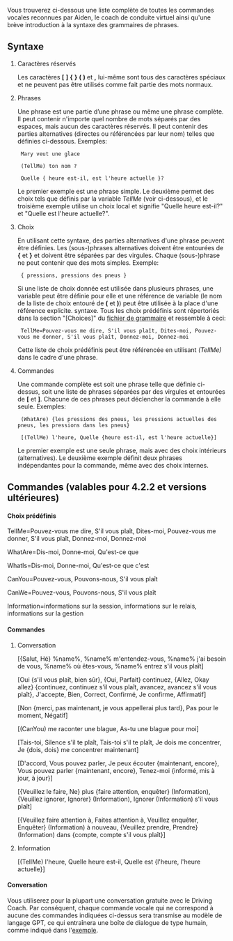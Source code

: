 Vous trouverez ci-dessous une liste complète de toutes les commandes vocales reconnues par Aiden, le coach de conduite virtuel ainsi qu'une brève introduction à la syntaxe des grammaires de phrases.

## Syntaxe

1. Caractères réservés

   Les caractères **[** **]** **{** **}** **(** **)** et **,** lui-même sont tous des caractères spéciaux et ne peuvent pas être utilisés comme fait partie des mots normaux.
   
2. Phrases

   Une phrase est une partie d’une phrase ou même une phrase complète. Il peut contenir n'importe quel nombre de mots séparés par des espaces, mais aucun des caractères réservés. Il peut contenir des parties alternatives (directes ou référencées par leur nom) telles que définies ci-dessous. Exemples:
   
		Mary veut une glace

		(TellMe) ton nom ?
		
		Quelle { heure est-il, est l'heure actuelle }?
		
   Le premier exemple est une phrase simple. Le deuxième permet des choix tels que définis par la variable *TellMe* (voir ci-dessous), et le troisième exemple utilise un choix local et signifie "Quelle heure est-il?" et "Quelle est l'heure actuelle?".


3. Choix

   En utilisant cette syntaxe, des parties alternatives d'une phrase peuvent être définies. Les (sous-)phrases alternatives doivent être entourées de **{** et **}** et doivent être séparées par des virgules. Chaque (sous-)phrase ne peut contenir que des mots simples. Exemple:
   
		{ pressions, pressions des pneus }

   Si une liste de choix donnée est utilisée dans plusieurs phrases, une variable peut être définie pour elle et une référence de variable (le nom de la liste de choix entouré de **(** et **)**) peut être utilisée à la place d'une référence explicite. syntaxe. Tous les choix prédéfinis sont répertoriés dans la section "[Choices]" du [fichier de grammaire](https://github.com/SeriousOldMan/Simulator-Controller/blob/main/Sources/Assistants/Grammars/Race%20Engineer.grammars.fr) et ressemble à ceci:

		TellMe=Pouvez-vous me dire, S'il vous plaît, Dites-moi, Pouvez-vous me donner, S'il vous plaît, Donnez-moi, Donnez-moi

   Cette liste de choix prédéfinis peut être référencée en utilisant *(TellMe)* dans le cadre d'une phrase.

4. Commandes

   Une commande complète est soit une phrase telle que définie ci-dessus, soit une liste de phrases séparées par des virgules et entourées de **[** et **]**. Chacune de ces phrases peut déclencher la commande à elle seule. Exemples:

		(WhatAre) {les pressions des pneus, les pressions actuelles des pneus, les pressions dans les pneus}
		
		[(TellMe) l'heure, Quelle {heure est-il, est l'heure actuelle}]

   Le premier exemple est une seule phrase, mais avec des choix intérieurs (alternatives). Le deuxième exemple définit deux phrases indépendantes pour la commande, même avec des choix internes.

## Commandes (valables pour 4.2.2 et versions ultérieures)

#### Choix prédéfinis

TellMe=Pouvez-vous me dire, S'il vous plaît, Dites-moi, Pouvez-vous me donner, S'il vous plaît, Donnez-moi, Donnez-moi

WhatAre=Dis-moi, Donne-moi, Qu'est-ce que

WhatIs=Dis-moi, Donne-moi, Qu'est-ce que c'est

CanYou=Pouvez-vous, Pouvons-nous, S'il vous plaît

CanWe=Pouvez-vous, Pouvons-nous, S'il vous plaît

Information=informations sur la session, informations sur le relais, informations sur la gestion

#### Commandes

1.  Conversation

	[{Salut, Hé} %name%, %name% m'entendez-vous, %name% j'ai besoin de vous, %name% où êtes-vous, %name% entrez s'il vous plaît]

	[Oui {s'il vous plaît, bien sûr}, {Oui, Parfait} continuez, {Allez, Okay allez} {continuez, continuez s'il vous plaît, avancez, avancez s'il vous plaît}, J'accepte, Bien, Correct, Confirmé, Je confirme, Affirmatif]

	[Non {merci, pas maintenant, je vous appellerai plus tard}, Pas pour le moment, Négatif]

	[(CanYou) me raconter une blague, As-tu une blague pour moi]

	[Tais-toi, Silence s'il te plaît, Tais-toi s'il te plaît, Je dois me concentrer, Je {dois, dois} me concentrer maintenant]

	[D'accord, Vous pouvez parler, Je peux écouter {maintenant, encore}, Vous pouvez parler {maintenant, encore}, Tenez-moi {informé, mis à jour, à jour}]

	[{Veuillez le faire, Ne} plus {faire attention, enquêter} (Information), {Veuillez ignorer, Ignorer} (Information), Ignorer (Information) s'il vous plaît]

	[{Veuillez faire attention à, Faites attention à, Veuillez enquêter, Enquêter} (Information) à nouveau, {Veuillez prendre, Prendre} (Information) dans {compte, compte s'il vous plaît}]

2.  Information

	[(TellMe) l'heure, Quelle heure est-il, Quelle est {l'heure, l'heure actuelle}]

#### Conversation

Vous utiliserez pour la plupart une conversation gratuite avec le Driving Coach. Par conséquent, chaque commande vocale qui ne correspond à aucune des commandes indiquées ci-dessus sera transmise au modèle de langage GPT, ce qui entraînera une boîte de dialogue de type humain, comme indiqué dans l'[exemple](https://github.com/SeriousOldMan/Simulator-Controller/wiki/Virtual-Driving-Coach#a-typical-dialog).